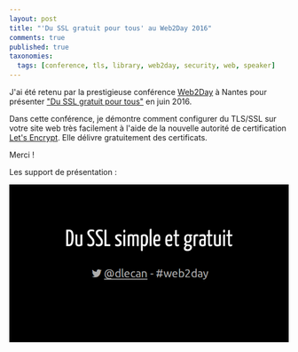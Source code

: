 ```yaml
---
layout: post
title: "'Du SSL gratuit pour tous' au Web2Day 2016"
comments: true
published: true
taxonomies: 
  tags: [conference, tls, library, web2day, security, web, speaker]
---
```


J'ai été retenu par la prestigieuse conférence [Web2Day](https://web2day.co) à Nantes pour présenter ["Du SSL gratuit pour tous"](https://web2day.co/2016/evenements/du-ssl-gratuit-pour-tous/) en juin 2016.

<!-- more -->

Dans cette conférence, je démontre comment configurer du TLS/SSL sur votre site web très facilement à l'aide de la nouvelle autorité de certification [Let's Encrypt](https://letsencrypt.org/).
Elle délivre gratuitement des certificats.

Merci !

Les support de présentation :

[![Support de présentation de la conférence](cover.png)](http://dlecan.github.io/web2day2016-ssl-simple-gratuit-avec-lets-encrypt/)
